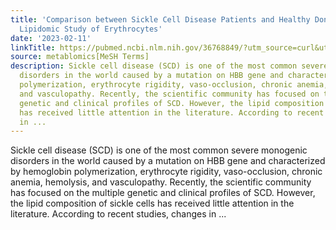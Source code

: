 ```yaml
---
title: 'Comparison between Sickle Cell Disease Patients and Healthy Donors: Untargeted
  Lipidomic Study of Erythrocytes'
date: '2023-02-11'
linkTitle: https://pubmed.ncbi.nlm.nih.gov/36768849/?utm_source=curl&utm_medium=rss&utm_campaign=pubmed-2&utm_content=1Zkrxt7ktlCbHBXEV3v65xxSnkSWNsJ1A6Fq3gBniKhGfIUslK&fc=20210907212339&ff=20230214201307&v=2.17.9.post6+86293ac
source: metablomics[MeSH Terms]
description: Sickle cell disease (SCD) is one of the most common severe monogenic
  disorders in the world caused by a mutation on HBB gene and characterized by hemoglobin
  polymerization, erythrocyte rigidity, vaso-occlusion, chronic anemia, hemolysis,
  and vasculopathy. Recently, the scientific community has focused on the multiple
  genetic and clinical profiles of SCD. However, the lipid composition of sickle cells
  has received little attention in the literature. According to recent studies, changes
  in ...
---
```

Sickle cell disease (SCD) is one of the most common severe monogenic disorders in the world caused by a mutation on HBB gene and characterized by hemoglobin polymerization, erythrocyte rigidity, vaso-occlusion, chronic anemia, hemolysis, and vasculopathy. Recently, the scientific community has focused on the multiple genetic and clinical profiles of SCD. However, the lipid composition of sickle cells has received little attention in the literature. According to recent studies, changes in ...